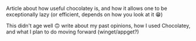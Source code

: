 Article about how useful chocolatey is, and how it allows one to be exceptionally lazy (or efficient, depends on how you look at it 😁)

This didn't age well 🙃 write about my past opinions, how I used Chocolatey, and what I plan to do moving forward (winget/appget?)
